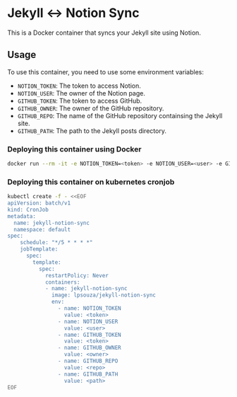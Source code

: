 # Jekyll ↔ Notion Sync

This is a Docker container that syncs your Jekyll site using Notion.

## Usage

To use this container, you need to use some environment variables:

- `NOTION_TOKEN`: The token to access Notion.
- `NOTION_USER`: The owner of the Notion page.
- `GITHUB_TOKEN`: The token to access GitHub.
- `GITHUB_OWNER`: The owner of the GitHub repository.
- `GITHUB_REPO`: The name of the GitHub repository containsing the Jekyll site.
- `GITHUB_PATH`: The path to the Jekyll posts directory.

### Deploying this container using Docker

```bash
docker run --rm -it -e NOTION_TOKEN=<token> -e NOTION_USER=<user> -e GITHUB_TOKEN=<token> -e GITHUB_OWNER=<owner> -e GITHUB_REPO=<repo> -e GITHUB_PATH=<path> lpsouza/jekyll-notion-sync
```

### Deploying this container on kubernetes cronjob

```bash
kubectl create -f - <<EOF
apiVersion: batch/v1
kind: CronJob
metadata:
  name: jekyll-notion-sync
  namespace: default
spec:
    schedule: "*/5 * * * *"
    jobTemplate:
      spec:
        template:
          spec:
            restartPolicy: Never
            containers:
            - name: jekyll-notion-sync
              image: lpsouza/jekyll-notion-sync
              env:
                - name: NOTION_TOKEN
                  value: <token>
                - name: NOTION_USER
                  value: <user>
                - name: GITHUB_TOKEN
                  value: <token>
                - name: GITHUB_OWNER
                  value: <owner>
                - name: GITHUB_REPO
                  value: <repo>
                - name: GITHUB_PATH
                  value: <path>
EOF
```

